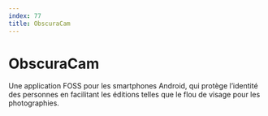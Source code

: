 ```yaml
---
index: 77
title: ObscuraCam
---
```

# ObscuraCam

Une application FOSS pour les smartphones Android, qui protège l’identité des personnes en facilitant les éditions telles que le flou de visage pour les photographies.